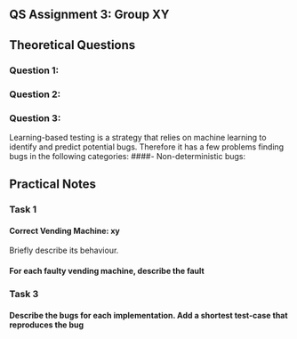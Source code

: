 ## QS Assignment 3: Group XY

## Theoretical Questions
### Question 1:

### Question 2:

### Question 3:
Learning-based testing is a strategy that relies on machine learning to identify and predict potential bugs.
Therefore it has a few problems finding bugs in the following categories:
####- Non-deterministic bugs:

## Practical Notes

### Task 1

#### Correct Vending Machine: xy
Briefly describe its behaviour.

#### For each faulty vending machine, describe the fault

### Task 3

#### Describe the bugs for each implementation. Add a shortest test-case that reproduces the bug 
